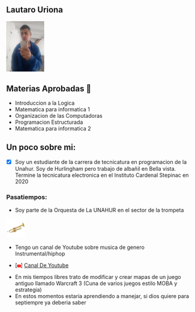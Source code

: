 ## Lautaro Uriona

<img src="./assets/Urio.jpeg" alt="Descripción de la imagen" style="width: 20%;">

## Materias Aprobadas :book:
* Introduccion a la Logica
* Matematica para informatica 1
* Organizacion de las Computadoras
* Programacion Estructurada
* Matematica para informatica 2

## Un poco sobre mi:
- [x] Soy un estudiante de la carrera de tecnicatura en programacion de la Unahur. Soy de Hurlingham pero trabajo de albañil en Bella vista. Termine la tecnicatura electronica en el Instituto Cardenal Stepinac en 2020

### Pasatiempos:
* Soy parte de la Orquesta de La UNAHUR en el sector de la trompeta    
<img src="./assets/lol2.png" alt="trompeta" style="width: 10%;">

* Tengo un canal de Youtube sobre musica de genero Instrumental/hiphop
- [<img src="./assets/yt.png" alt="Descripción de la imagen" style="width: 2%;">] [Canal De Youtube](https://www.youtube.com/@lau-tobeats6371)
* En mis tiempos libres trato de modificar y crear mapas de un juego antiguo llamado Warcraft 3 (Cuna de varios juegos estilo MOBA y estrategia)
* En estos momentos estaria aprendiendo a manejar, si dios quiere para septiempre ya deberia saber
